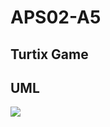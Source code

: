 # APS02-A5
## Turtix Game

## UML
[![](https://mermaid.ink/img/pako:eNp9lEuPmzAUhf-K5W5aNUThMRWg7ibVbGbaSGlVqaWqPPgmcWtsZBs6NMp_r4HAxIEpK_Od4wv3-HHEuaSAU5xzovWakb0iRSaQfR5IiZZL9OnxF-TmGaXIQ7Jj-vuPHvcWq7xFtWQUHYigHH7mknOmmRSv31z5XiEmDHqapc0srefN9bybTLEuFTPg4Peeh7aGPHLogZ6oD7JmYu-oDupMG06atshL-sfN7Zx0nRbQPQxB2Snd1M-VMpzkv3vq_GunfyWcv6TdqUoK6tb7IKA4R9MN-wgODDgFes3XVTGY10yXtss-ExDVlN6RAtqXqbIFY2zbeqrcKqDMzAgbUmmY_869JNRW2-YKQLjyGKgCQUENWd5DDbzdyHbzXpLRrg1RxnWPmgFVMEEMXOse0rlUML__qSJ_hgn9kTkLQhq2a7qDIS8PxpxpZ9d21P-7cy6dz_9XDO0OS-NkMELH-kWwGpSG1tpVcnHr5S0eT_6los8LjRe4sLERRu21cmx9GTYHKCDDqR1S2JGKmwxn4mStpDJy24gcp0ZVsMBVSW3c54sIp7Y3bWlJBE6P-Amnfhgt49j3oyRI_CQJggVucOoFFgdxHCfRu5swDFbhaYH_SmkrBMtotfJvglUUBOHK9-OoK_etE7vyp3-O34oG?type=png)](https://mermaid.live/edit#pako:eNp9lEuPmzAUhf-K5W5aNUThMRWg7ibVbGbaSGlVqaWqPPgmcWtsZBs6NMp_r4HAxIEpK_Od4wv3-HHEuaSAU5xzovWakb0iRSaQfR5IiZZL9OnxF-TmGaXIQ7Jj-vuPHvcWq7xFtWQUHYigHH7mknOmmRSv31z5XiEmDHqapc0srefN9bybTLEuFTPg4Peeh7aGPHLogZ6oD7JmYu-oDupMG06atshL-sfN7Zx0nRbQPQxB2Snd1M-VMpzkv3vq_GunfyWcv6TdqUoK6tb7IKA4R9MN-wgODDgFes3XVTGY10yXtss-ExDVlN6RAtqXqbIFY2zbeqrcKqDMzAgbUmmY_869JNRW2-YKQLjyGKgCQUENWd5DDbzdyHbzXpLRrg1RxnWPmgFVMEEMXOse0rlUML__qSJ_hgn9kTkLQhq2a7qDIS8PxpxpZ9d21P-7cy6dz_9XDO0OS-NkMELH-kWwGpSG1tpVcnHr5S0eT_6los8LjRe4sLERRu21cmx9GTYHKCDDqR1S2JGKmwxn4mStpDJy24gcp0ZVsMBVSW3c54sIp7Y3bWlJBE6P-Amnfhgt49j3oyRI_CQJggVucOoFFgdxHCfRu5swDFbhaYH_SmkrBMtotfJvglUUBOHK9-OoK_etE7vyp3-O34oG)
